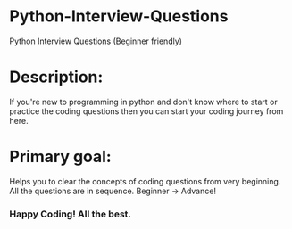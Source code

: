 # Python-Interview-Questions
Python Interview Questions (Beginner friendly)

# Description:
If you're new to programming in python and don't know where to start or practice the coding questions then you can start your coding journey from here. 

# Primary goal: 
Helps you to clear the concepts of coding questions from very beginning. All the questions are in sequence. Beginner -> Advance!

### Happy Coding! All the best.


